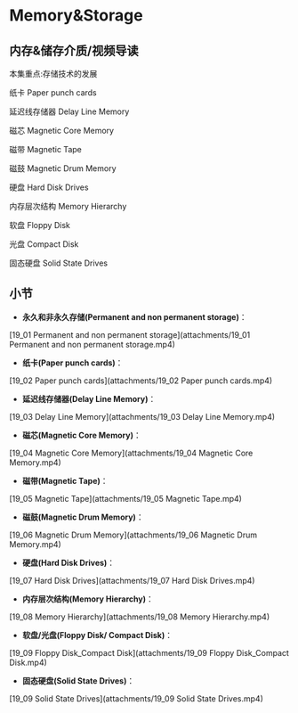Memory&Storage
========================
## 内存&储存介质/视频导读

本集重点:存储技术的发展

纸卡 Paper punch cards

延迟线存储器 Delay Line Memory

磁芯 Magnetic Core Memory

磁带 Magnetic Tape

磁鼓 Magnetic Drum Memory

硬盘 Hard Disk Drives

内存层次结构 Memory Hierarchy

软盘 Floppy Disk

光盘 Compact Disk

固态硬盘 Solid State Drives

## 小节

* **永久和非永久存储(Permanent and non permanent storage)**：

[19_01 Permanent and non permanent storage](attachments/19_01 Permanent and non permanent storage.mp4)

* **纸卡(Paper punch cards)**：

[19_02 Paper punch cards](attachments/19_02 Paper punch cards.mp4)

* **延迟线存储器(Delay Line Memory)**：

[19_03 Delay Line Memory](attachments/19_03 Delay Line Memory.mp4)

* **磁芯(Magnetic Core Memory)**：

[19_04 Magnetic Core Memory](attachments/19_04 Magnetic Core Memory.mp4)

* **磁带(Magnetic Tape)**：

[19_05 Magnetic Tape](attachments/19_05 Magnetic Tape.mp4)

* **磁鼓(Magnetic Drum Memory)**：

[19_06 Magnetic Drum Memory](attachments/19_06 Magnetic Drum Memory.mp4)

* **硬盘(Hard Disk Drives)**：

[19_07 Hard Disk Drives](attachments/19_07 Hard Disk Drives.mp4)

* **内存层次结构(Memory Hierarchy)**：

[19_08 Memory Hierarchy](attachments/19_08 Memory Hierarchy.mp4)

* **软盘/光盘(Floppy Disk/ Compact Disk)**：

[19_09 Floppy Disk_Compact Disk](attachments/19_09 Floppy Disk_Compact Disk.mp4)

* **固态硬盘(Solid State Drives)**：

[19_09 Solid State Drives](attachments/19_09 Solid State Drives.mp4)